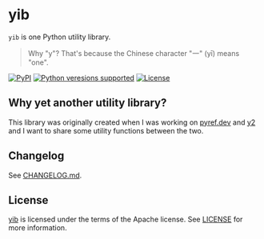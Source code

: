 # yib

`yib` is one Python utility library.

> Why "y"? That's because the Chinese character "一" (yī) means "one".

<p>
<a href="https://pypi.org/project/yib"><img alt="PyPI" src="https://img.shields.io/pypi/v/yib"></a>
<a href="https://pypi.org/project/yib"><img alt="Python veresions supported" src="https://img.shields.io/pypi/pyversions/yib"></a>
<a href="https://github.com/mangoumbrella/yib/blob/main/LICENSE"><img alt="License" src="https://img.shields.io/pypi/l/yib.svg"></a>
</p>

## Why yet another utility library?

This library was originally created when I was working on [pyref.dev](https://pyref.dev) and [y2](https://github.com/mangoumbrella/y2) and I want to share some utility functions between the two.

## Changelog

See [CHANGELOG.md](https://github.com/mangoumbrella/yib/blob/main/CHANGELOG.md).

## License

[yib](https://github.com/mangoumbrella/yib) is licensed under the terms of the Apache license. See [LICENSE](https://github.com/mangoumbrella/yib/blob/main/LICENSE) for more information.
